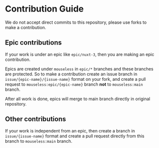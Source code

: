 # Contribution Guide

We do not accept direct commits to this repository, please use forks to make a
contribution.

## Epic contributions

If your work is under an epic like `epic/nuxt-3`, then you are making an epic
contribution.

Epics are created under `mouseless` in `epic/*` branches and these branches are
protected. So to make a contribution create an issue branch in
`issue/{epic-name}/{issue-name}` format on your fork, and create a pull request
to `mouseless:epic/{epic-name}` branch __not__ to `mouseless:main` branch.

After all work is done, epics will merge to main branch directly in original
repository.

## Other contributions

If your work is independent from an epic, then create a branch in
`issue/{issue-name}` format and create a pull request directly from this branch
to `mouseless:main` branch.
